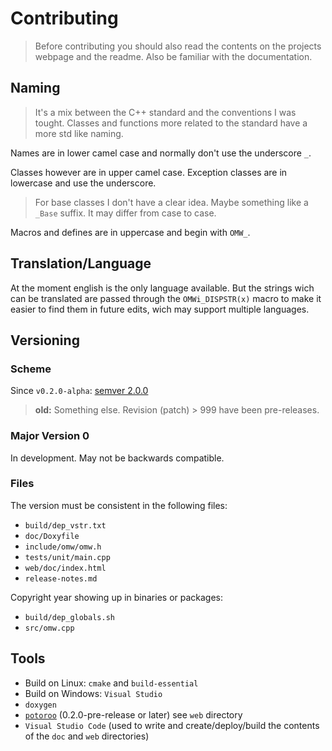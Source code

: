 # Contributing

> Before contributing you should also read the contents on the projects webpage and the readme. Also be familiar with the documentation.



## Naming
> It's a mix between the C++ standard and the conventions I was tought.
> Classes and functions more related to the standard have a more std like naming.

Names are in lower camel case and normally don't use the underscore `_`.

Classes however are in upper camel case. Exception classes are in lowercase and use the underscore.
> For base classes I don't have a clear idea. Maybe something like a `_Base` suffix.
> It may differ from case to case.

Macros and defines are in uppercase and begin with `OMW_`.



## Translation/Language
At the moment english is the only language available. But the strings wich can be
translated are passed through the `OMWi_DISPSTR(x)` macro to make it easier to find them
in future edits, wich may support multiple languages.



## Versioning
### Scheme
Since `v0.2.0-alpha`: [semver 2.0.0](https://semver.org/)
> __old:__ Something else. Revision (patch) > 999 have been pre-releases.

### Major Version 0
In development. May not be backwards compatible.

### Files
The version must be consistent in the following files:
- `build/dep_vstr.txt`
- `doc/Doxyfile`
- `include/omw/omw.h`
- `tests/unit/main.cpp`
- `web/doc/index.html`
- `release-notes.md`

Copyright year showing up in binaries or packages:
- `build/dep_globals.sh`
- `src/omw.cpp`



## Tools
- Build on Linux: `cmake` and `build-essential`
- Build on Windows: `Visual Studio`
- `doxygen`
- [`potoroo`](https://github.com/oblaser/potoroo) (0.2.0-pre-release or later) see `web` directory
- `Visual Studio Code` (used to write and create/deploy/build the contents of the `doc` and `web` directories)
